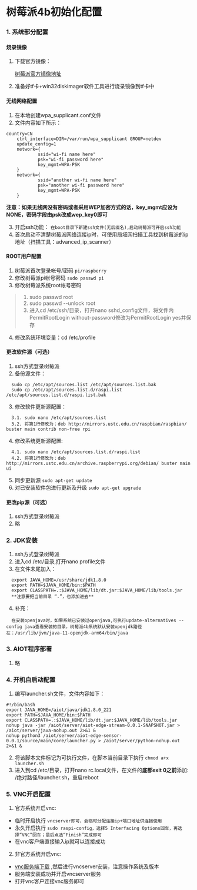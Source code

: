 # 树莓派4b初始化配置

### 1. 系统部分配置

#### 烧录镜像
1. 下载官方镜像：<p><a href ="https://www.raspberrypi.org/downloads/raspbian/">树莓派官方镜像地址</a></p>
2. 准备好tf卡+win32diskimager软件工具进行烧录镜像到tf卡中

#### 无线网络配置
1. 在本地创建wpa_supplicant.conf文件
2. 文件内容如下所示：
```
country=CN
	ctrl_interface=DIR=/var/run/wpa_supplicant GROUP=netdev
	update_config=1
	network={
    		ssid="wi-fi name here"
    		psk="wi-fi password here"
    		key_mgmt=WPA-PSK
	}
	network={
    		ssid="another wi-fi name here"
    		psk="another wi-fi password here"
    		key_mgmt=WPA-PSK
	}
```
**注意：如果无线网没有密码或者采用WEP加密方式的话，key_mgmt应设为NONE，密码字段由psk改成wep_key0即可**

3. 开启ssh功能：
 `在boot目录下新建ssh文件(无后缀名),启动树莓派可开启ssh功能`
4. 首次启动不清楚树莓派网络连接ip时，可使用局域网扫描工具找到树莓派的ip地址（扫描工具：advanced_ip_scanner）

#### ROOT用户配置
1. 树莓派首次登录帐号/密码
`pi/raspberry`
2. 修改树莓派pi帐号密码
`sudo passwd pi`
3. 修改树莓派系统root帐号密码
  > 1. sudo passwd root
  > 2. sudo passwd --unlock root
  > 3. 进入cd /etc/ssh/目录，打开nano sshd_config文件，将文件内PermitRootLogin without-password修改为PermitRootLogin yes并保存
4. 修改系统环境变量：cd /etc/profile

#### 更改软件源（可选）
1. ssh方式登录树莓派
2. 备份源文件：
```
  sudo cp /etc/apt/sources.list /etc/apt/sources.list.bak
  sudo cp /etc/apt/sources.list.d/raspi.list /etc/apt/sources.list.d/raspi.list.bak
```
3. 修改软件更新源配置：
```
  3.1. sudo nano /etc/apt/sources.list
  3.2. 将第1行修改为：deb http://mirrors.ustc.edu.cn/raspbian/raspbian/ buster main contrib non-free rpi
```
4. 修改系统更新源配置:
```
  4.1. sudo nano /etc/apt/sources.list.d/raspi.list
  4.2. 将第1行修改为：deb http://mirrors.ustc.edu.cn/archive.raspberrypi.org/debian/ buster main ui
```
5. 同步更新源
  `sudo apt-get update`
6. 对已安装软件包进行更新及升级
  `sudo apt-get upgrade`

#### 更改pip源（可选）
1. ssh方式登录树莓派
2. 略

### 2. JDK安装
1. ssh方式登录树莓派
2. 进入cd /etc/目录,打开nano profile文件
3. 在文件末尾加入：
```
  export JAVA_HOME=/usr/share/jdk1.8.0
  export PATH=$JAVA_HOME/bin:$PATH
  export CLASSPATH=.:$JAVA_HOME/lib/dt.jar:$JAVA_HOME/lib/tools.jar
  **注意要把当前目录 “.”，也添加进去**
```
4. 补充：
```
  在安装openjava时，如果系统已安装过openjava,可执行update-alternatives --config java查看安装的目录，树莓派4b系统默认安装openjdk路径在：/usr/lib/jvm/java-11-openjdk-arm64/bin/java
```

### 3. AIOT程序部署
1. 略


### 4. 开机自启动配置
1. 编写launcher.sh文件，文件内容如下：
```
#!/bin/bash
export JAVA_HOME=/aiot/java/jdk1.8.0_221
export PATH=$JAVA_HOME/bin:$PATH
export CLASSPATH=.:$JAVA_HOME/lib/dt.jar:$JAVA_HOME/lib/tools.jar
nohup java -jar /aiot/server/aiot-edge-stream-0.0.1-SNAPSHOT.jar > /aiot/server/java-nohup.out 2>&1 &
nohup python3 /aiot/server/aiot-edge-sensor-0.0.1/source/main/core/launcher.py > /aiot/server/python-nohup.out 2>&1 &
```
2. 将该脚本文件标记为可执行文件，在脚本当前目录下执行
`chmod a+x launcher.sh`
3. 进入到cd /etc/目录，打开nano rc.local文件，在文件的**底部exit 0之前**添加: /绝对路径/launcher.sh，重启reboot



### 5. VNC开启配置
1. 官方系统开启vnc:
  * 临时开启执行 `vncserver即可，会临时分配连接ip+端口地址供连接使用`
  * 永久开启执行 `sudo raspi-config，选择5 Interfacing Options回车，再选择“VNC”回车；最后点选“Finish”完成即可`
  * 在vnc客户端直接输入ip就可以连接成功
2. 非官方系统开启vnc:
  * <a href="https://www.realvnc.com/en/connect/download/vnc/">vnc服务端下载</a> ,然后进行vncserver安装，注意操作系统及版本
  * 服务端安装成功并开启vncserver服务
  * 打开vnc客户连接vnc服务即可
  








